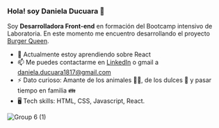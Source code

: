 ### Hola! soy Daniela Ducuara 👋

Soy **Desarrolladora Front-end** en formación del Bootcamp intensivo de Laboratoria. En este momento me encuentro desarrollando el proyecto [Burger Queen](https://github.com/Daniela1421/BOG004-burger-queen-api-client).

- 🌱 Actualmente estoy aprendiendo sobre React
- 📫 Me puedes contactarme en [LinkedIn](www.linkedin.com/in/daniela-ducuara) o gmail a daniela.ducuara1817@gmail.com
- ⚡ Dato curioso: Amante de los animales 🐶🐱, de los dulces 🍬 y pasar tiempo en familia 👪
- 🖥️ Tech skills: HTML, CSS, Javascript, React.

![Group 6 (1)](https://user-images.githubusercontent.com/92064924/174199348-9dd4559a-4db3-45c9-b627-83dc4f0aee9f.png)





